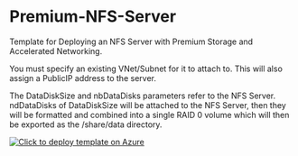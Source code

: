 # Premium-NFS-Server
Template for Deploying an NFS Server with Premium Storage and Accelerated Networking.

You must specify an existing VNet/Subnet for it to attach to.
This will also assign a PublicIP address to the server.

The DataDiskSize and nbDataDisks parameters refer to the NFS Server.  ndDataDisks of DataDiskSize will be attached to the NFS Server, then they will be formatted and combined into a single RAID 0 volume which will then be exported as the /share/data directory. 


[![Click to deploy template on Azure](http://azuredeploy.net/deploybutton.png "Click to deploy template on Azure")](https://portal.azure.com/#create/Microsoft.Template/uri/https%3A%2F%2Fraw.githubusercontent.com%2Fgrandparoach%2FPremium-NFS-Server%2Fmaster%2Fazuredeploy.json)  



